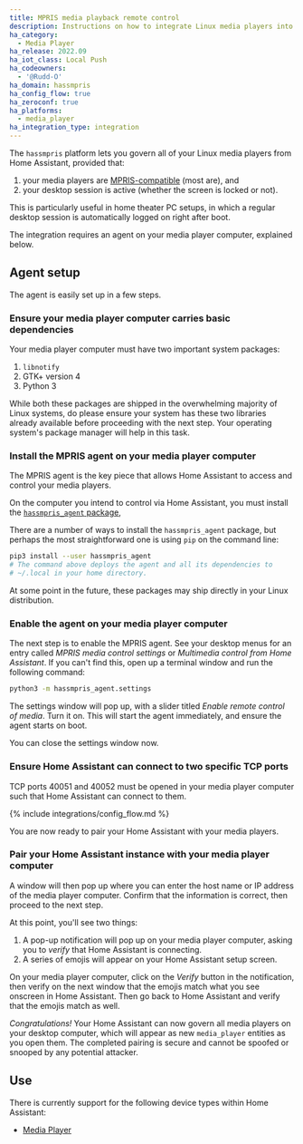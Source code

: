 ```yaml
---
title: MPRIS media playback remote control
description: Instructions on how to integrate Linux media players into Home Assistant
ha_category:
  - Media Player
ha_release: 2022.09
ha_iot_class: Local Push
ha_codeowners:
  - '@Rudd-O'
ha_domain: hassmpris
ha_config_flow: true
ha_zeroconf: true
ha_platforms:
  - media_player
ha_integration_type: integration
---
```


The `hassmpris` platform lets you govern all of your Linux media players from Home Assistant, provided that:

1. your media players are [MPRIS-compatible](https://specifications.freedesktop.org/mpris-spec/) (most are), and
2. your desktop session is active (whether the screen is locked or not).

This is particularly useful in home theater PC setups, in which a regular desktop session is automatically logged on right after boot.

The integration requires an agent on your media player computer, explained below.

## Agent setup

The agent is easily set up in a few steps.

### Ensure your media player computer carries basic dependencies

Your media player computer must have two important system packages:

1. `libnotify`
2. GTK+ version 4
3. Python 3

While both these packages are shipped in the overwhelming majority of Linux systems, do please ensure your system has these two libraries already available before proceeding with the next step. Your operating system's package manager will help in this task.

### Install the MPRIS agent on your media player computer

The MPRIS agent is the key piece that allows Home Assistant to access and control your media players.

On the computer you intend to control via Home Assistant, you must install the [`hassmpris_agent` package](https://pypi.org/project/hassmpris-agent/),

There are a number of ways to install the `hassmpris_agent` package, but perhaps the most straightforward one is using `pip` on the command line:

```bash
pip3 install --user hassmpris_agent
# The command above deploys the agent and all its dependencies to
# ~/.local in your home directory.
```

At some point in the future, these packages may ship directly in your Linux distribution.

### Enable the agent on your media player computer

The next step is to enable the MPRIS agent. See your desktop menus for an entry called *MPRIS media control settings* or *Multimedia control from Home Assistant*. If you can't find this, open up a terminal window and run the following command:

```bash
python3 -m hassmpris_agent.settings
```

The settings window will pop up, with a slider titled *Enable remote control of media*. Turn it on. This will start the agent immediately, and ensure the agent starts on boot.

You can close the settings window now.

### Ensure Home Assistant can connect to two specific TCP ports

TCP ports 40051 and 40052 must be opened in your media player computer such that Home Assistant can connect to them.

{% include integrations/config_flow.md %}

You are now ready to pair your Home Assistant with your media players.

### Pair your Home Assistant instance with your media player computer

A window will then pop up where you can enter the host name or IP address of the media player computer. Confirm that the information is correct, then proceed to the next step.

At this point, you'll see two things:

1. A pop-up notification will pop up on your media player computer, asking you to *verify* that Home Assistant is connecting.
2. A series of emojis will appear on your Home Assistant setup screen.

On your media player computer, click on the *Verify* button in the notification, then verify on the next window that the emojis match what you see onscreen in Home Assistant. Then go back to Home Assistant and verify that the emojis match as well.

*Congratulations!*  Your Home Assistant can now govern all media players on your desktop computer, which will appear as new `media_player` entities as you open them. The completed pairing is secure and cannot be spoofed or snooped by any potential attacker.

## Use

There is currently support for the following device types within Home Assistant:

- [Media Player](#configuration)
